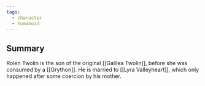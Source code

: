```yaml
---
tags:
  - character
  - humanoid
---
```

## Summary

Rolen Twolin is the son of the original [[Galilea Twolin]], before she was consumed by a [[Grython]]. He is married to [[Lyra Valleyheart]], which only happened after some coercion by his mother.